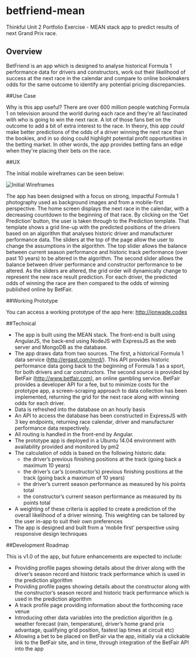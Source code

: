 # betfriend-mean

Thinkful Unit 2 Portfolio Exercise - MEAN stack app to predict results of next Grand Prix race.

## Overview

BetFriend is an app which is designed to analyse historical Formula 1 performance data for drivers and constructors, work out their likelihood of success at the next race in the calendar and compare to online bookmakers odds for the same outcome to identify any potential pricing discrepancies.

##Use Case

Why is this app useful? There are over 600 million people watching Formula 1 on television around the world during each race and they're all fascinated with who is going to win the next race. A lot of those fans bet on the outcome to add a bit of extra interest to the race. In theory, this app *could* make better predictions of the odds of a driver winning the next race than the bookies, and in so doing could highlight potential profit opportunities in the betting market. In other words, the app provides betting fans an edge when they're placing their bets on the race.

##UX

The initial mobile wireframes can be seen below:

![Initial Wireframes](http://jonwade.digital/hosted-projects/github-images/betfriend-wireframe-image.jpg)

The app has been designed with a focus on strong, impactful Formula 1 photography used as background images and from a mobile-first perspective. The home screen displays the next race in the calendar, with a decreasing countdown to the beginning of that race. By clicking on the ‘Get Prediction’ button, the user is taken through to the Prediction template. That template shows a grid line-up with the predicted positions of the drivers based on an algorithm that analyses historic driver and manufacturer performance data. The sliders at the top of the page allow the user to change the assumptions in the algorithm. The top slider allows the balance between current season performance and historic track performance (over past 10 years) to be altered in the algorithm. The second slider allows the balance between driver performance and constructor performance to be altered. As the sliders are altered, the grid order will dynamically change to represent the new race result prediction. For each driver, the predicted odds of winning the race are then compared to the odds of winning published online by BetFair.

##Working Prototype

You can access a working prototype of the app here: http://jonwade.codes

##Technical

* The app is built using the MEAN stack. The front-end is built using AngularJS, the back-end using NodeJS with ExpressJS as the web server and MongoDB as the database.
* The app draws data from two sources. The first, a historical Formula 1 data service (http://ergast.com/mrd/). This API provides historic performance data going back to the beginning of Formula 1 as a sport, for both drivers and car constructors. The second source is provided by BetFair (http://www.betfair.com), an online gambling service. BetFair provides a developer API for a fee, but to minimize costs for the prototype app, a screen-scraping approach to data collection has been implemented, returning the grid for the next race along with winning odds for each driver.
* Data is refreshed into the database on an hourly basis
* An API to access the database has been constructed in ExpressJS with 3 key endpoints, returning race calendar, driver and manufacturer performance data respectively.
* All routing is handled in the front-end by Angular.
* The prototype app is deployed in a Ubuntu 14.04 environment with availability provided and monitored by pm2
* The calculation of odds is based on the following historic data:
    * the driver’s previous finishing positions at the track (going back a maximum 10 years)
    * the driver’s car’s (constructor’s) previous finishing positions at the track (going back a maximum of 10 years)
    * the driver’s current season performance as measured by his points total
    * the constructor’s current season performance as measured by its points total
* A weighting of these criteria is applied to create a prediction of the overall likelihood of a driver winning. This weighting can be tailored by the user in-app to suit their own preferences
* The app is designed and built from a ‘mobile first’ perspective using responsive design techniques

##Development Roadmap

This is v1.0 of the app, but future enhancements are expected to include:

* Providing profile pages showing details about the driver along with the driver’s season record and historic track performance which is used in the prediction algorithm
* Providing profile pages showing details about the constructor along with the constructor’s season record and historic track performance which is used in the prediction algorithm
* A track profile page providing information about the forthcoming race venue
* Introducing other data variables into the prediction algorithm (e.g. weather forecast (rain, temperature), driver’s home grand prix advantage, qualifying grid position, fastest lap times at circuit etc)
* Allowing a bet to be placed on BetFair via the app, initially via a clickable link to the BetFair site, and in time, through integration of the BetFair API into the app
